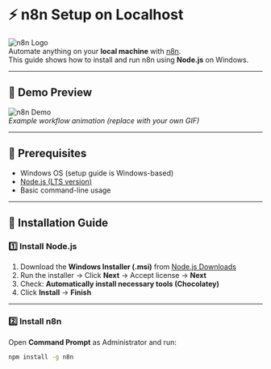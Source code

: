 # ⚡ n8n Setup on Localhost  

![n8n Logo](https://n8n.io/favicon.ico)  
Automate anything on your **local machine** with [n8n](https://n8n.io).  
This guide shows how to install and run n8n using **Node.js** on Windows.  

---

## 🎥 Demo Preview  
![n8n Demo](https://media.giphy.com/media/v1.Y2lkPTc5MGI3NjExZ3Y0ZGxudnF0M3Q2bWJuaHZhbzZpYWt0ZXVwYXJodWhrYnZuaXdycSZlcD12MV9pbnRlcm5hbF9naWZfYnlfaWQmY3Q9cw/qgQUggAC3Pfv687qPC/giphy.gif)  
*Example workflow animation (replace with your own GIF)*  

---

## 📌 Prerequisites  
- Windows OS (setup guide is Windows-based)  
- [Node.js (LTS version)](https://nodejs.org/)  
- Basic command-line usage  

---

## 🚀 Installation Guide  

### 1️⃣ Install Node.js  
1. Download the **Windows Installer (.msi)** from [Node.js Downloads](https://nodejs.org/)  
2. Run the installer → Click **Next** → Accept license → **Next**  
3. Check: **Automatically install necessary tools (Chocolatey)**  
4. Click **Install** → **Finish**  

---

### 2️⃣ Install n8n  
Open **Command Prompt** as Administrator and run:  
```bash
npm install -g n8n
